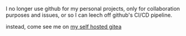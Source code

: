 I no longer use github for my personal projects, only for collaboration purposes and issues, or so I can leech off github's CI/CD pipeline.

instead, come see me on [my self hosted gitea](https://git.someboringnerd.xyz/explore/repos)
